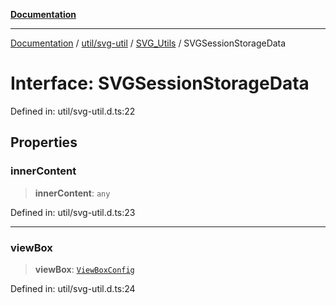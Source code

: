 [**Documentation**](../../../../../index.md)

***

[Documentation](../../../../../index.md) / [util/svg-util](../../../index.md) / [SVG\_Utils](../index.md) / SVGSessionStorageData

# Interface: SVGSessionStorageData

Defined in: util/svg-util.d.ts:22

## Properties

### innerContent

> **innerContent**: `any`

Defined in: util/svg-util.d.ts:23

***

### viewBox

> **viewBox**: [`ViewBoxConfig`](ViewBoxConfig.md)

Defined in: util/svg-util.d.ts:24
